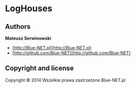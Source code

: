 LogHouses
=========

## Authors

**Mateusz Serwinowski**

+ [http://Blue-NET.pl](http://Blue-NET.pl) 
+ [http://github.com/Blue-NET](http://github.com/Blue-NET)

## Copyright and license

Copyright © 2014 Wszelkie prawa zastrzeżone Blue-NET.pl
